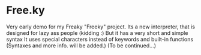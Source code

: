 # Free.ky
Very early demo for my Freaky "Freeky" project.
Its a new interpreter, that is designed for lazy ass people (kidding :)
But it has a very short and simple syntax
It uses special characters instead of keywords and built-in functions
(Syntaxes and more info. will be added.)
(To be continued...)
